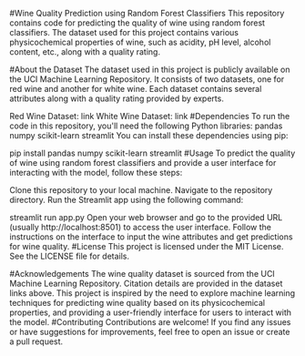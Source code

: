 #Wine Quality Prediction using Random Forest Classifiers
This repository contains code for predicting the quality of wine using random forest classifiers. The dataset used for this project contains various physicochemical properties of wine, such as acidity, pH level, alcohol content, etc., along with a quality rating.

#About the Dataset
The dataset used in this project is publicly available on the UCI Machine Learning Repository. It consists of two datasets, one for red wine and another for white wine. Each dataset contains several attributes along with a quality rating provided by experts.

Red Wine Dataset: link
White Wine Dataset: link
#Dependencies
To run the code in this repository, you'll need the following Python libraries:
pandas
numpy
scikit-learn
streamlit
   You can install these dependencies using pip:

   pip install pandas numpy scikit-learn streamlit
#Usage
To predict the quality of wine using random forest classifiers and provide a user interface for interacting with the model, follow these steps:

Clone this repository to your local machine.
Navigate to the repository directory.
Run the Streamlit app using the following command:

  streamlit run app.py
Open your web browser and go to the provided URL (usually http://localhost:8501) to access the user interface.
Follow the instructions on the interface to input the wine attributes and get predictions for wine quality.
#License
This project is licensed under the MIT License. See the LICENSE file for details.

#Acknowledgements
The wine quality dataset is sourced from the UCI Machine Learning Repository. Citation details are provided in the dataset links above.
This project is inspired by the need to explore machine learning techniques for predicting wine quality based on its physicochemical properties, and providing a user-friendly interface for users to interact with the model.
#Contributing
Contributions are welcome! If you find any issues or have suggestions for improvements, feel free to open an issue or create a pull request.
